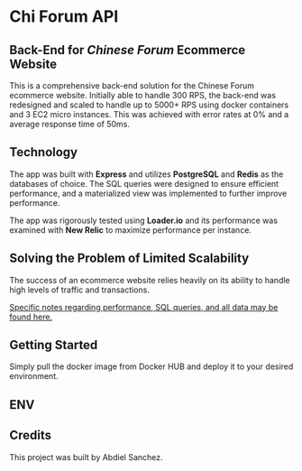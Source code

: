 # Chi Forum API

## Back-End for _Chinese Forum_ Ecommerce Website
This is a comprehensive back-end solution for the Chinese Forum ecommerce website. Initially able to handle 300 RPS, the back-end was redesigned and scaled to handle up to 5000+ RPS using docker containers and 3 EC2 micro instances. This was achieved with error rates at 0% and a average response time of 50ms.

## Technology
The app was built with **Express** and utilizes **PostgreSQL** and **Redis** as the databases of choice. The SQL queries were designed to ensure efficient performance, and a materialized view was implemented to further improve performance.

The app was rigorously tested using **Loader.io** and its performance was examined with **New Relic** to maximize performance per instance.


## Solving the Problem of Limited Scalability
The success of an ecommerce website relies heavily on its ability to handle high levels of traffic and transactions. 

<a href="https://docs.google.com/document/d/16CK5OV4I-PJkaD5cQt9DEvmi0NmJ6sNy1jjKyXagXwk/edit#heading=h.619z08s4h6on">Specific notes regarding performance, SQL queries, and all data may be found here.</a>

## Getting Started
Simply pull the docker image from Docker HUB and deploy it to your desired environment. 

## ENV

## Credits
This project was built by Abdiel Sanchez.
